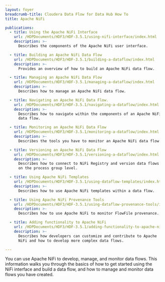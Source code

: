 ```yaml
---
layout: foyer
breadcrumb-title: Cloudera Data Flow for Data Hub How To
title: Apache NiFi

publications:
  - title: Using the Apache NiFi Interface
    url: /HDPDocuments/HDF3/HDF-3.5.1/using-nifi-interface/index.html
    description: >-
      Describes the components of the Apache NiFi user interface.

  - title: Building an Apache NiFi Data Flow
    url: /HDPDocuments/HDF3/HDF-3.5.1/building-a-dataflow/index.html
    description: >-
      Provides an overview of how to build an Apache NiFi data flow.

  - title: Managing an Apache NiFi Data Flow
    url: /HDPDocuments/HDF3/HDF-3.5.1/managing-a-dataflow/index.html
    description: >-
      Describes how to manage an Apache NiFi data flow.

  - title: Navigating an Apache NiFi Data Flow.
    url: /HDPDocuments/HDF3/HDF-3.5.1/navigating-a-dataflow/index.html
    description: >-
      Describes how to navigate within the components of an Apache NiFi
      data flow.

  - title: Monitoring an Apache NiFi Data Flow
    url: /HDPDocuments/HDF3/HDF-3.5.1/monitoring-a-dataflow/index.html
    description: >-
      Describes the tools you have to monitor an Apache NiFi data flow.

  - title: Versioning an Apache NiFi Data Flow
    url: /HDPDocuments/HDF3/HDF-3.5.1/versioning-a-dataflow/index.html
    description: >-
      Describes how to connect to NiFi Registry and version data flows
      on the process group level.

  - title: Using Apache NiFi Templates
    url: /HDPDocuments/HDF3/HDF-3.5.1/using-dataflow-templates/index.html
    description: >-
      Describes how to use Apache NiFi templates within a data flow.

  - title: Using Apache NiFi Provenance Tools
    url: /HDPDocuments/HDF3/HDF-3.5.1/using-dataflow-provenance-tools/index.html
    description: >-
      Describes how to use Apache NiFi to monitor FlowFile provenance.

  - title: Adding functionality to Apache NiFi
    url: /HDPDocuments/HDF3/HDF-3.5.1/adding-functionality-to-apache-nifi/index.html
    description: >-
      Describes how developers can customize and contribute to Apache
      NiFi and how to develop more complex data flows.

---
```


You can use Apache NiFi to develop, manage, and monitor data flows. This
information walks you through the basics of how to get started using the
NiFi interface and build a data flow, and how to manage and monitor data
flows you have created.
